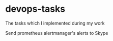 # devops-tasks
The tasks which I implemented during my work

 Send prometheus alertmanager's alerts to Skype
